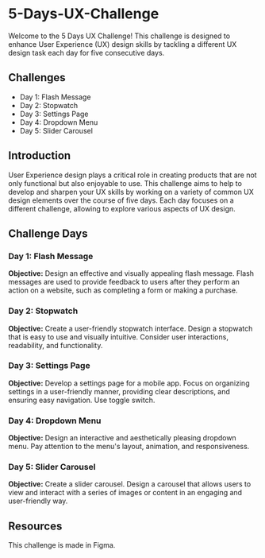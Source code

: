 # 5-Days-UX-Challenge

Welcome to the 5 Days UX Challenge! This challenge is designed to enhance User Experience (UX) design skills by tackling a different UX design task each day for five consecutive days. 

## Challenges 
  - Day 1: Flash Message
  - Day 2: Stopwatch
  - Day 3: Settings Page
  - Day 4: Dropdown Menu
  - Day 5: Slider Carousel


## Introduction

User Experience design plays a critical role in creating products that are not only functional but also enjoyable to use. This challenge aims to help to develop and sharpen your UX skills by working on a variety of common UX design elements over the course of five days. Each day focuses on a different challenge, allowing to explore various aspects of UX design.

## Challenge Days

### Day 1: Flash Message

**Objective:** Design an effective and visually appealing flash message. Flash messages are used to provide feedback to users after they perform an action on a website, such as completing a form or making a purchase.

### Day 2: Stopwatch

**Objective:** Create a user-friendly stopwatch interface. Design a stopwatch that is easy to use and visually intuitive. Consider user interactions, readability, and functionality.

### Day 3: Settings Page

**Objective:** Develop a settings page for a mobile app. Focus on organizing settings in a user-friendly manner, providing clear descriptions, and ensuring easy navigation. Use toggle switch.

### Day 4: Dropdown Menu

**Objective:** Design an interactive and aesthetically pleasing dropdown menu. Pay attention to the menu's layout, animation, and responsiveness.

### Day 5: Slider Carousel

**Objective:** Create a slider carousel. Design a carousel that allows users to view and interact with a series of images or content in an engaging and user-friendly way.

## Resources

This challenge is made in Figma.

